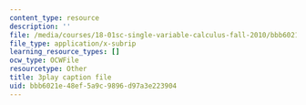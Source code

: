 ```yaml
---
content_type: resource
description: ''
file: /media/courses/18-01sc-single-variable-calculus-fall-2010/bbb6021e48ef5a9c9896d97a3e223904_7K1sB05pE0A.vtt
file_type: application/x-subrip
learning_resource_types: []
ocw_type: OCWFile
resourcetype: Other
title: 3play caption file
uid: bbb6021e-48ef-5a9c-9896-d97a3e223904
---
```

